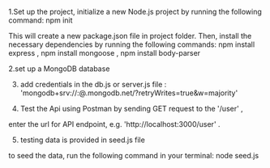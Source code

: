 1.Set up the project,
initialize a new Node.js project by running the following command: npm init


This will create a new package.json file in project folder. Then, install the necessary dependencies by running the following commands:
npm install express ,
npm install mongoose ,
npm install body-parser

2.set up a MongoDB database

3. add credentials in the db.js or server.js file : 'mongodb+srv://<username>:<password>@<clustername>.mongodb.net/<dbname>?retryWrites=true&w=majority'

4. Test the Api using Postman by sending GET request to the '/user' ,

enter the url for API endpoint, e.g.  'http://localhost:3000/user' .


5. testing data is provided in seed.js file

to seed the data, run the following command in your terminal: node seed.js


